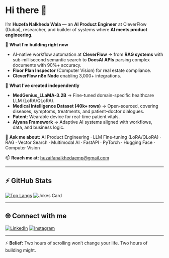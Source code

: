 # Hi there 👋

I’m **Huzefa Nalkheda Wala** — an **AI Product Engineer** at CleverFlow (Dubai), researcher, and builder of systems where **AI meets product engineering**.

🔭 **What I’m building right now**

* AI-native workflow automation at **CleverFlow** → from **RAG systems** with sub-millisecond semantic search to **DocsAI APIs** parsing complex documents with 90%+ accuracy.
* **Floor Plan Inspector** (Computer Vision) for real estate compliance.
* **CleverFlow n8n Node** enabling 3,000+ integrations.

🌱 **What I’ve created independently**

* **MedGenius\_LLaMA-3.2B** → Fine-tuned domain-specific healthcare LLM (LoRA/QLoRA).
* **Medical Intelligence Dataset (40k+ rows)** → Open-sourced, covering diseases, symptoms, treatments, and patient–doctor dialogues.
* **Patent**: Wearable device for real-time patient vitals.
* **Aiyana Framework** → Adaptive AI systems aligned with workflows, data, and business logic.

💬 **Ask me about:**
AI Product Engineering · LLM Fine-tuning (LoRA/QLoRA) · RAG · Vector Search · Multimodal AI · FastAPI · PyTorch · Hugging Face · Computer Vision

📫 **Reach me at:** [huzaifanalkhedaemp@gmail.com](mailto:huzaifanalkhedaemp@gmail.com)

---

## ⚡ GitHub Stats

[![Top Langs](https://github-readme-stats.vercel.app/api/top-langs/?username=huzaifa525\&layout=compact)](https://github.com/huzaifa525)
![Jokes Card](https://readme-jokes.vercel.app/api)

---

## 🌐 Connect with me

<a href="https://www.linkedin.com/in/huzefanalkheda/" target="_blank"><img src="https://img.shields.io/badge/LinkedIn-%230077B5.svg?&style=flat-square&logo=linkedin&logoColor=white" alt="LinkedIn"></a> <a href="https://www.instagram.com/imhuzaifan/" target="_blank"><img src="https://img.shields.io/badge/Instagram-%23E4405F.svg?&style=flat-square&logo=instagram&logoColor=white" alt="Instagram"></a>

---

⚡ **Belief:** Two hours of scrolling won’t change your life. Two hours of building might.
